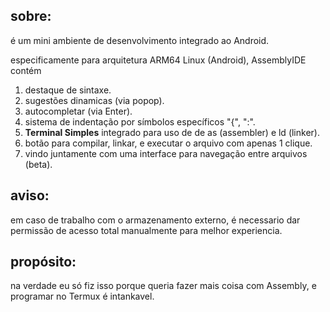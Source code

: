 ## sobre:
é um mini ambiente de desenvolvimento integrado ao Android.

especificamente para arquitetura ARM64 Linux (Android), AssemblyIDE contém

1. destaque de sintaxe.
2. sugestões dinamicas (via popop).
3. autocompletar (via Enter).
4. sistema de indentação por símbolos específicos "{", ":".
5. **Terminal Simples** integrado para uso de de as (assembler) e ld (linker).
6. botão para compilar, linkar, e executar o arquivo com apenas 1 clique.
7. vindo juntamente com uma interface para navegação entre arquivos (beta).

## aviso:
em caso de trabalho com o armazenamento externo, é necessario dar permissão de acesso total manualmente para melhor experiencia.

## propósito:
na verdade eu só fiz isso porque queria fazer mais coisa com Assembly, e programar no Termux é intankavel.
